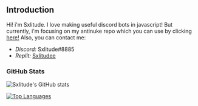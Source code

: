## Introduction
Hi!
i'm Sxlitude. I love making useful discord bots in javascript! But currently, i'm focusing on my antinuke repo which you can use by clicking [here!](https://github.com/sxlitude/antinuke) Also, you can contact me:
- *Discord:* Sxlitude#8885
- *Replit:* [Sxlitudee](https://replit.com/@Sxlitudee)
### GitHub Stats
![Sxlitude's GitHub stats](https://github-readme-stats.vercel.app/api?username=sxlitude&show_icons=true&theme=radical)

[![Top Languages](https://github-readme-stats.vercel.app/api/top-langs/?username=sxlitude&layout=compact)](https://github.com/sxlitude/github-readme-stats)

<!---
Sxlitude/Sxlitude is a ✨ special ✨ repository because its `README.md` (this file) appears on your GitHub profile.
You can click the Preview link to take a look at your changes.
--->
